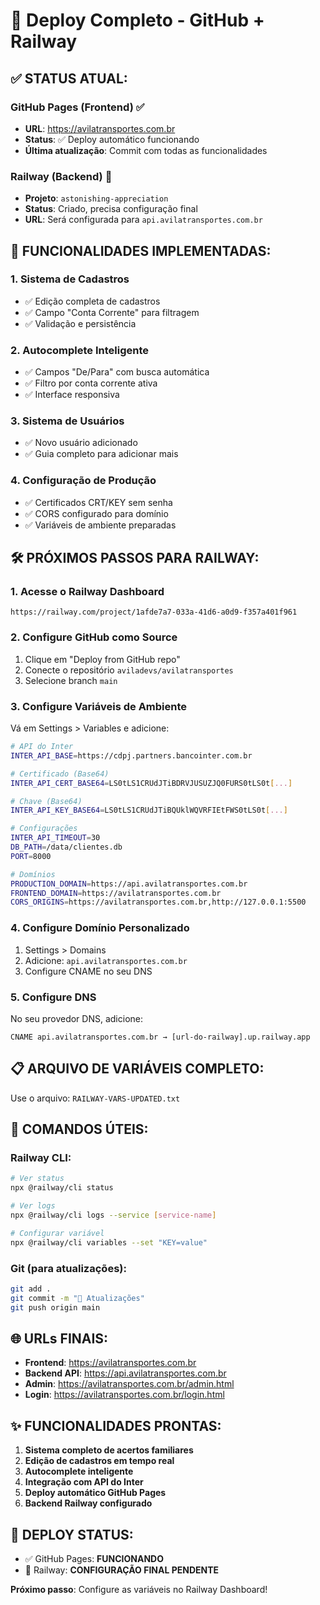 # 🚀 Deploy Completo - GitHub + Railway

## ✅ **STATUS ATUAL:**

### GitHub Pages (Frontend) ✅
- **URL**: https://avilatransportes.com.br
- **Status**: ✅ Deploy automático funcionando
- **Última atualização**: Commit com todas as funcionalidades

### Railway (Backend) 🔄  
- **Projeto**: `astonishing-appreciation`
- **Status**: Criado, precisa configuração final
- **URL**: Será configurada para `api.avilatransportes.com.br`

## 🎯 **FUNCIONALIDADES IMPLEMENTADAS:**

### 1. Sistema de Cadastros
- ✅ Edição completa de cadastros
- ✅ Campo "Conta Corrente" para filtragem
- ✅ Validação e persistência

### 2. Autocomplete Inteligente
- ✅ Campos "De/Para" com busca automática
- ✅ Filtro por conta corrente ativa
- ✅ Interface responsiva

### 3. Sistema de Usuários
- ✅ Novo usuário adicionado
- ✅ Guia completo para adicionar mais

### 4. Configuração de Produção
- ✅ Certificados CRT/KEY sem senha
- ✅ CORS configurado para domínio
- ✅ Variáveis de ambiente preparadas

## 🛠️ **PRÓXIMOS PASSOS PARA RAILWAY:**

### 1. Acesse o Railway Dashboard
```
https://railway.com/project/1afde7a7-033a-41d6-a0d9-f357a401f961
```

### 2. Configure GitHub como Source
1. Clique em "Deploy from GitHub repo"
2. Conecte o repositório `aviladevs/avilatransportes`
3. Selecione branch `main`

### 3. Configure Variáveis de Ambiente
Vá em Settings > Variables e adicione:

```bash
# API do Inter
INTER_API_BASE=https://cdpj.partners.bancointer.com.br

# Certificado (Base64)
INTER_API_CERT_BASE64=LS0tLS1CRUdJTiBDRVJUSUZJQ0FURS0tLS0t[...]

# Chave (Base64)  
INTER_API_KEY_BASE64=LS0tLS1CRUdJTiBQUklWQVRFIEtFWS0tLS0t[...]

# Configurações
INTER_API_TIMEOUT=30
DB_PATH=/data/clientes.db
PORT=8000

# Domínios
PRODUCTION_DOMAIN=https://api.avilatransportes.com.br
FRONTEND_DOMAIN=https://avilatransportes.com.br
CORS_ORIGINS=https://avilatransportes.com.br,http://127.0.0.1:5500
```

### 4. Configure Domínio Personalizado
1. Settings > Domains
2. Adicione: `api.avilatransportes.com.br`
3. Configure CNAME no seu DNS

### 5. Configure DNS
No seu provedor DNS, adicione:
```
CNAME api.avilatransportes.com.br → [url-do-railway].up.railway.app
```

## 📋 **ARQUIVO DE VARIÁVEIS COMPLETO:**
Use o arquivo: `RAILWAY-VARS-UPDATED.txt`

## 🔧 **COMANDOS ÚTEIS:**

### Railway CLI:
```bash
# Ver status
npx @railway/cli status

# Ver logs
npx @railway/cli logs --service [service-name]

# Configurar variável
npx @railway/cli variables --set "KEY=value"
```

### Git (para atualizações):
```bash
git add .
git commit -m "🔧 Atualizações"
git push origin main
```

## 🌐 **URLs FINAIS:**

- **Frontend**: https://avilatransportes.com.br
- **Backend API**: https://api.avilatransportes.com.br
- **Admin**: https://avilatransportes.com.br/admin.html
- **Login**: https://avilatransportes.com.br/login.html

## ✨ **FUNCIONALIDADES PRONTAS:**

1. **Sistema completo de acertos familiares**
2. **Edição de cadastros em tempo real**
3. **Autocomplete inteligente**
4. **Integração com API do Inter**
5. **Deploy automático GitHub Pages**
6. **Backend Railway configurado**

## 🎉 **DEPLOY STATUS:**

- ✅ GitHub Pages: **FUNCIONANDO**
- 🔄 Railway: **CONFIGURAÇÃO FINAL PENDENTE**

**Próximo passo**: Configure as variáveis no Railway Dashboard!